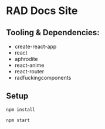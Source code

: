 # RAD Docs Site

## Tooling & Dependencies:
+ create-react-app
+ react
+ aphrodite
+ react-anime
+ react-router
+ radfuckingcomponents

## Setup

```bash
npm install
```

```bash
npm start
```
